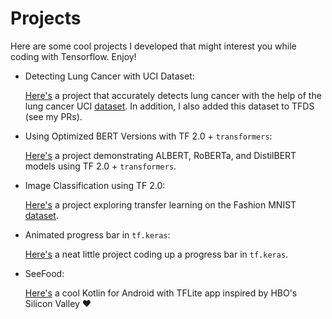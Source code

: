 # Projects

Here are some cool projects I developed that might interest you while coding with Tensorflow. Enjoy!

- Detecting Lung Cancer with UCI Dataset:

  [Here's](https://colab.research.google.com/drive/17lpO1vNKLv1NW2Noiyus4aSFlDYrn-4x) a project that accurately detects lung cancer with the help of the lung cancer UCI [dataset](https://archive.ics.uci.edu/ml/datasets/Lung+Cancer). In addition, I also added this dataset to TFDS (see my PRs).
 
- Using Optimized BERT Versions with TF 2.0 + `transformers`:

  [Here's](https://colab.research.google.com/drive/1jGHn0ibHjKnwgvjIogltnPTvJ5pp16kx) a project demonstrating ALBERT, RoBERTa, and DistilBERT models using TF 2.0 + `transformers`.
  
- Image Classification using TF 2.0:

  [Here's](https://colab.research.google.com/drive/195AtRTI6-vn6Vat-55PAd4BHx2sYRDbc) a project exploring transfer learning on the Fashion MNIST [dataset](https://github.com/zalandoresearch/fashion-mnist).

- Animated progress bar in `tf.keras`:

  [Here's](https://colab.research.google.com/drive/1T9NrB9yDghmPj6ljkrGDzoNXDBPzO_1g) a neat little project coding up a progress bar in `tf.keras`.

- SeeFood:

  [Here's](https://github.com/WilliamHYZhang/SeeFood) a cool Kotlin for Android with TFLite app inspired by HBO's Silicon Valley :heart:

